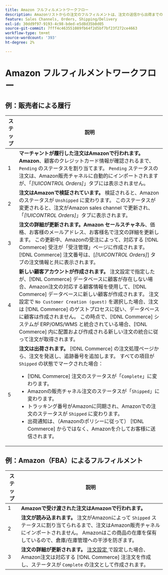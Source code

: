 ```yaml
---
title: Amazon フルフィルメントワークフロー
description: Amazonリストからの注文のフルフィルメントは、注文の送信から出荷までの特定の順序に従います。
feature: Sales Channels, Orders, Shipping/Delivery
exl-id: 30dd9f97-9193-4c98-bded-e5d8d35b0d05
source-git-commit: 7fff4c463551089fb64f2d5bf7bf23f272ce4663
workflow-type: tm+mt
source-wordcount: '393'
ht-degree: 2%

---
```


# Amazon フルフィルメントワークフロー

## 例：販売者による履行

| ステップ | 説明 |
|------|----------------------------------------------------------------------------------------------------------------------------------------------------------------------------------------------------------------------------------------------------------------------------------------------------------------------------------------------------------------------------------------------------------------------------------------------------------------------------------------------------------------------------------------------------------------------------------------------------------------------------------------------|
| 1 | **マーチャントが履行した注文はAmazonで行われます。Amazon**、顧客のクレジットカード情報が確認されるまで、`Pending` のステータスを割り当てます。 `Pending` ステータスの注文は、Amazon販売チャネルに自動的にインポートされますが、「_[!UICONTROL Orders]_」タブには表示されません。 |
| 2 | **注文はAmazonで検証されています。** 検証されると、Amazonのステータスが `Unshipped` に変わります。 このステータスが変更されると、注文がAmazon sales channel で更新され、「_[!UICONTROL Orders]_」タブに表示されます。 |
| 3 | **注文の詳細が更新されます。Amazon セールスチャネル**、価格、お客様のメールアドレス、お客様名で注文の詳細を更新します。 この更新中、Amazonの受注によって、対応する [!DNL Commerce] 受注が「受注管理」ページに作成されます。 [!DNL Commerce] 注文番号は、[_[!UICONTROL Orders]_] タブの注文情報と共に表示されます。 |
| 4 | **新しい顧客アカウントが作成されます。** 注文設定で指定したが、[!DNL Commerce] データベースに顧客が存在しない場合、Amazon注文の対応する顧客情報を使用して、[!DNL Commerce] データベースに新しい顧客が作成されます。 注文設定で `No Customer Creation (guest)` を選択した場合、注文は [!DNL Commerce] のゲストプロセスに従い、データベースに顧客は作成されません。 この時点で、[!DNL Commerce] システムが ERP/OMS/WMS と統合されている場合、[!DNL Commerce] 内に配置および作成される新しい注文の統合に従って注文が取得されます。 |
| 5 | **注文は出荷されます。** [!DNL Commerce] の注文処理ページから、注文を発送し、追跡番号を追加します。 すべての項目が `Shipped` の状態でマークされた場合：<ul><li>[!DNL Commerce] 注文のステータスが「`Complete`」に変わります。</li><li>Amazonの販売チャネル注文のステータスが「`Shipped`」に変わります。</li><li>トラッキング番号がAmazonに同期され、Amazonでの注文のステータスが `Shipped` に変わります。</li><li>出荷通知は、（Amazonのポリシーに従って） [!DNL Commerce] からではなく、Amazonを介してお客様に送信されます。 |

## 例：Amazon（FBA）によるフルフィルメント

| ステップ | 説明 |
|------|----------------------------------------------------------------------------------------------------------------------------------------------------------------------------------------------------------------------------------------------------------------|
| 1 | **Amazonで受け渡された注文はAmazonで行われます。** |
| 2 | **注文が読み込まれます。** 注文がAmazonによって `Shipped` ステータスに割り当てられるまで、注文はAmazon販売チャネルにインポートされません。 Amazonはこの商品の在庫を保有しているので、倉庫/在庫管理への干渉を防ぎます。 |
| 3 | **注文の詳細が更新されます。** [ 注文設定 ](./order-settings.md) で設定した場合、Amazon注文は対応する [!DNL Commerce] 注注文を作成し、ステータスが `Complete` の注文として作成されます。 |

